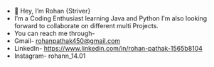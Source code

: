 - 👋 Hey, I’m Rohan {Striver}
-  I’m a Coding Enthusiast learning Java and Python I’m also looking forward to collaborate on different multi Projects.
-  You can reach me through-
-  Gmail- rohanpathak450@gmail.com 
-  LinkedIn- https://www.linkedin.com/in/rohan-pathak-1565b8104 
-  Instagram- rohann_14.01

<!---
Striver14/Striver14 is a ✨ special ✨ repository because its `README.md` (this file) appears on your GitHub profile.
You can click the Preview link to take a look at your changes.
--->
